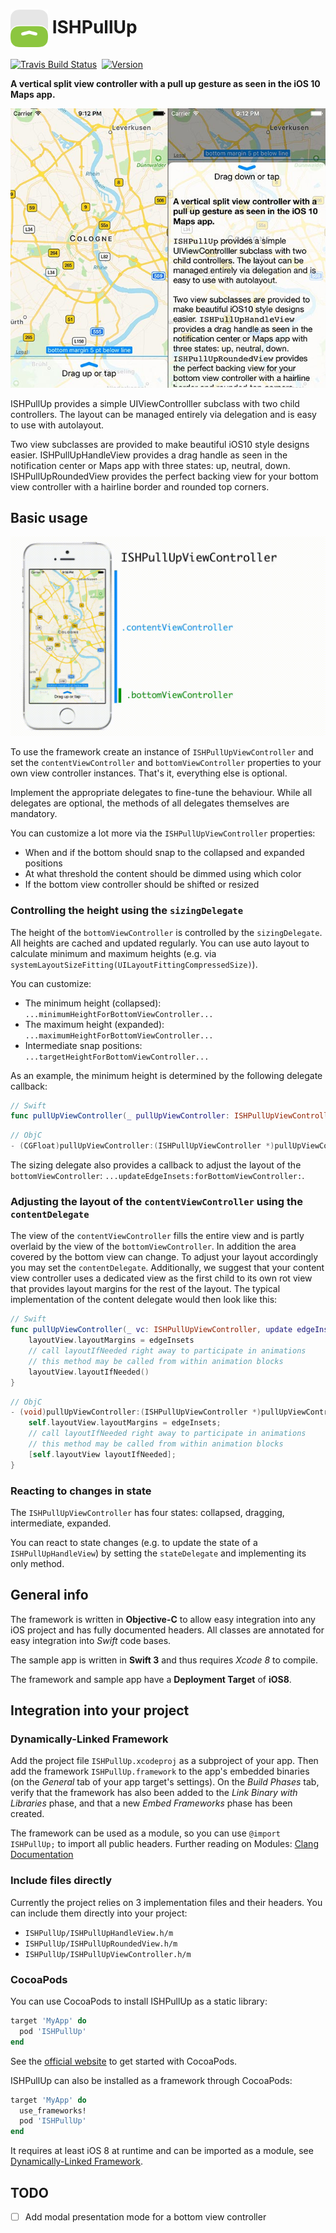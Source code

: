 # <img src="icon.png" align="center" width="60" height="60"> ISHPullUp

[![Travis Build Status](https://travis-ci.org/iosphere/ISHPullUp.svg?branch=master)](http://travis-ci.org/iosphere/ISHPullUp)&nbsp;
[![Version](http://cocoapod-badges.herokuapp.com/v/ISHPullUp/badge.png)](http://cocoadocs.org/docsets/ISHPullUp)

**A vertical split view controller with a pull up gesture as seen in the iOS 10 
Maps app.**

![Screenshot showing sample app in expanded and collapsed state](screenshot.jpg)

ISHPullUp provides a simple UIViewControlller subclass with two child controllers. 
The layout can be managed entirely via delegation and is easy to use with autolayout.

Two view subclasses are provided to make beautiful iOS10 style designs easier. 
ISHPullUpHandleView provides a drag handle as seen in the notification center or Maps app 
with three states: up, neutral, down. ISHPullUpRoundedView provides the perfect backing 
view for your bottom view controller with a hairline border and rounded top corners.

## Basic usage

![Screencast explaining the basic implementation details](intro.gif)

To use the framework create an instance of `ISHPullUpViewController` and set the 
`contentViewController` and `bottomViewController` properties to your own view controller 
instances. That's it, everything else is optional. 

Implement the appropriate delegates to fine-tune the behaviour. While all delegates are 
optional, the methods of all delegates themselves are mandatory.

You can customize a lot more via the `ISHPullUpViewController` properties:

* When and if the bottom should snap to the collapsed and expanded positions
* At what threshold the content should be dimmed using which color
* If the bottom view controller should be shifted or resized

### Controlling the height using the `sizingDelegate`

The height of the `bottomViewController` is controlled by the `sizingDelegate`. All heights are cached and updated regularly. You can use auto layout to calculate minimum and maximum heights (e.g. via `systemLayoutSizeFitting(UILayoutFittingCompressedSize)`).

You can customize:

* The minimum height (collapsed): `...minimumHeightForBottomViewController...`
* The maximum height (expanded): `...maximumHeightForBottomViewController...`
* Intermediate snap positions: `...targetHeightForBottomViewController...`

As an example, the minimum height is determined by the following delegate callback:
```swift
// Swift
func pullUpViewController(_ pullUpViewController: ISHPullUpViewController, minimumHeightForBottomViewController bottomVC: UIViewController) -> CGFloat 
```
```objective-c
// ObjC
- (CGFloat)pullUpViewController:(ISHPullUpViewController *)pullUpViewController minimumHeightForBottomViewController:(UIViewController *)bottomVC;
```

The sizing delegate also provides a callback to adjust the layout of the `bottomViewController`: `...updateEdgeInsets:forBottomViewController:`.

### Adjusting the layout of the `contentViewController` using the `contentDelegate`

The view of the `contentViewController` fills the entire view and is partly overlaid by
the view of the `bottomViewController`. In addition the area covered by the bottom view can change. To adjust your layout accordingly you may set the `contentDelegate`. Additionally, we suggest that your content view controller uses a dedicated view as the first child to its own rot view that provides layout margins for the rest of the layout. The typical implementation of the content delegate would then look like this:  

```swift
// Swift
func pullUpViewController(_ vc: ISHPullUpViewController, update edgeInsets: UIEdgeInsets, forContentViewController _: UIViewController) {
	layoutView.layoutMargins = edgeInsets
	// call layoutIfNeeded right away to participate in animations
	// this method may be called from within animation blocks
	layoutView.layoutIfNeeded()
}
```
```objective-c
// ObjC
- (void)pullUpViewController:(ISHPullUpViewController *)pullUpViewController updateEdgeInsets:(UIEdgeInsets)edgeInsets forContentViewController:(UIViewController *)contentVC {
	self.layoutView.layoutMargins = edgeInsets;
	// call layoutIfNeeded right away to participate in animations
	// this method may be called from within animation blocks
	[self.layoutView layoutIfNeeded];
}
```

### Reacting to changes in state

The `ISHPullUpViewController` has four states: collapsed, dragging, intermediate, expanded.

You can react to state changes (e.g. to update the state of a `ISHPullUpHandleView`) by 
setting the `stateDelegate` and implementing its only method.
 
## General info

The framework is written in **Objective-C** to allow easy integration into any iOS project 
and has fully documented headers. All classes are annotated for easy integration into 
*Swift* code bases.

The sample app is written in **Swift 3** and thus requires *Xcode 8* to compile.

The framework and sample app have a **Deployment Target** of **iOS8**.

## Integration into your project

### Dynamically-Linked Framework

Add the project file `ISHPullUp.xcodeproj` as a subproject of your app. 
Then add the framework `ISHPullUp.framework` to the app's embedded binaries 
(on the *General* tab of your app target's settings). On the *Build Phases* tab, 
verify that the framework has also been added to the *Link Binary with
Libraries* phase, and that a new *Embed Frameworks* phase has been created.

The framework can be used as a module, so you can use `@import ISHPullUp;`
to import all public headers.  Further reading on Modules: 
[Clang Documentation](http://clang.llvm.org/docs/Modules.html)

### Include files directly

Currently the project relies on 3 implementation files and their headers. 
You can include them directly into your project:

* `ISHPullUp/ISHPullUpHandleView.h/m`
* `ISHPullUp/ISHPullUpRoundedView.h/m`
* `ISHPullUp/ISHPullUpViewController.h/m`

### CocoaPods

You can use CocoaPods to install ISHPullUp as a static library:

```ruby
target 'MyApp' do
  pod 'ISHPullUp'
end
```

See the [official website](https://cocoapods.org/#get_started) to get started with
CocoaPods.

ISHPullUp can also be installed as a framework through CocoaPods:

```ruby
target 'MyApp' do
  use_frameworks!
  pod 'ISHPullUp'
end
```

It requires at least iOS 8 at runtime and can be imported as a module, see
[Dynamically-Linked Framework](#dynamically-linked-framework).


## TODO

* [ ] Add modal presentation mode for a bottom view controller
